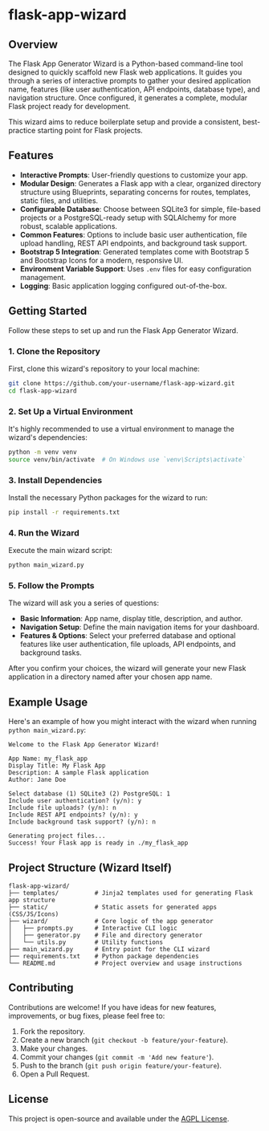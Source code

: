 # flask-app-wizard

## Overview

The Flask App Generator Wizard is a Python-based command-line tool designed to quickly scaffold new Flask web applications. It guides you through a series of interactive prompts to gather your desired application name, features (like user authentication, API endpoints, database type), and navigation structure. Once configured, it generates a complete, modular Flask project ready for development.

This wizard aims to reduce boilerplate setup and provide a consistent, best-practice starting point for Flask projects.

## Features

- **Interactive Prompts**: User-friendly questions to customize your app.
- **Modular Design**: Generates a Flask app with a clear, organized directory structure using Blueprints, separating concerns for routes, templates, static files, and utilities.
- **Configurable Database**: Choose between SQLite3 for simple, file-based projects or a PostgreSQL-ready setup with SQLAlchemy for more robust, scalable applications.
- **Common Features**: Options to include basic user authentication, file upload handling, REST API endpoints, and background task support.
- **Bootstrap 5 Integration**: Generated templates come with Bootstrap 5 and Bootstrap Icons for a modern, responsive UI.
- **Environment Variable Support**: Uses `.env` files for easy configuration management.
- **Logging**: Basic application logging configured out-of-the-box.

## Getting Started

Follow these steps to set up and run the Flask App Generator Wizard.

### 1. Clone the Repository

First, clone this wizard's repository to your local machine:

```bash
git clone https://github.com/your-username/flask-app-wizard.git
cd flask-app-wizard
```

### 2. Set Up a Virtual Environment

It's highly recommended to use a virtual environment to manage the wizard's dependencies:

```bash
python -m venv venv
source venv/bin/activate  # On Windows use `venv\Scripts\activate`
```

### 3. Install Dependencies

Install the necessary Python packages for the wizard to run:

```bash
pip install -r requirements.txt
```

### 4. Run the Wizard

Execute the main wizard script:

```bash
python main_wizard.py
```

### 5. Follow the Prompts

The wizard will ask you a series of questions:

- **Basic Information**: App name, display title, description, and author.
- **Navigation Setup**: Define the main navigation items for your dashboard.
- **Features & Options**: Select your preferred database and optional features like user authentication, file uploads, API endpoints, and background tasks.

After you confirm your choices, the wizard will generate your new Flask application in a directory named after your chosen app name.

## Example Usage

Here's an example of how you might interact with the wizard when running `python main_wizard.py`:

```text
Welcome to the Flask App Generator Wizard!

App Name: my_flask_app
Display Title: My Flask App
Description: A sample Flask application
Author: Jane Doe

Select database (1) SQLite3 (2) PostgreSQL: 1
Include user authentication? (y/n): y
Include file uploads? (y/n): n
Include REST API endpoints? (y/n): y
Include background task support? (y/n): n

Generating project files...
Success! Your Flask app is ready in ./my_flask_app
```

## Project Structure (Wizard Itself)

```
flask-app-wizard/
├── templates/          # Jinja2 templates used for generating Flask app structure
├── static/             # Static assets for generated apps (CSS/JS/Icons)
├── wizard/             # Core logic of the app generator
│   ├── prompts.py      # Interactive CLI logic
│   ├── generator.py    # File and directory generator
│   └── utils.py        # Utility functions
├── main_wizard.py      # Entry point for the CLI wizard
├── requirements.txt    # Python package dependencies
└── README.md           # Project overview and usage instructions
```

## Contributing

Contributions are welcome! If you have ideas for new features, improvements, or bug fixes, please feel free to:

1. Fork the repository.
2. Create a new branch (`git checkout -b feature/your-feature`).
3. Make your changes.
4. Commit your changes (`git commit -m 'Add new feature'`).
5. Push to the branch (`git push origin feature/your-feature`).
6. Open a Pull Request.

## License

This project is open-source and available under the [AGPL License](LICENSE).
